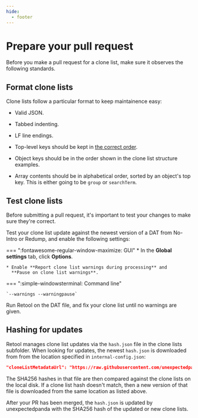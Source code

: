 ```yaml
---
hide:
  - footer
---
```


# Prepare your pull request

Before you make a pull request for a clone list, make sure it observes the following
standards.

## Format clone lists

Clone lists follow a particular format to keep maintainence easy:

* Valid JSON.

* Tabbed indenting.

* LF line endings.

* Top-level keys should be kept in [the correct order](../contribute-clone-lists#clone-list-structure).

* Object keys should be in the order shown in the clone list structure examples.

* Array contents should be in alphabetical order, sorted by an object's top key. This is
  either going to be `group` or `searchTerm`.

## Test clone lists

Before submitting a pull request, it's important to test your changes to make sure they're
correct.

Test your clone list update against the newest version of a DAT from No-Intro or Redump,
and enable the following settings:

=== ":fontawesome-regular-window-maximize: GUI"
    * In the **Global settings** tab, click **Options**.

    * Enable **Report clone list warnings during processing** and
      **Pause on clone list warnings**.

=== ":simple-windowsterminal: Command line"

    `--warnings --warningpause`

Run Retool on the DAT file, and fix your clone list until no warnings are given.


## Hashing for updates

Retool manages clone list updates via the `hash.json` file in the clone lists subfolder.
When looking for updates, the newest `hash.json` is downloaded from from the location
specified in `internal-config.json`:

```json
"cloneListMetadataUrl": "https://raw.githubusercontent.com/unexpectedpanda/retool-clonelists-metadata/",
```

The SHA256 hashes in that file are then compared against the clone lists on the local
disk. If a clone list hash doesn't match, then a new version of that file is downloaded
from the same location as listed above.

After your PR has been merged, the `hash.json` is updated by unexpectedpanda with the
SHA256 hash of the updated or new clone lists.
